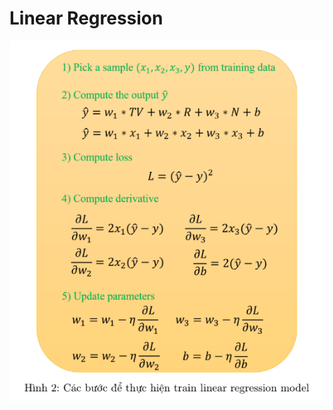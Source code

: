 # Linear Regression
![Training Linear Regression Flow](./assets/images/training_linear_regression_flow.png)

